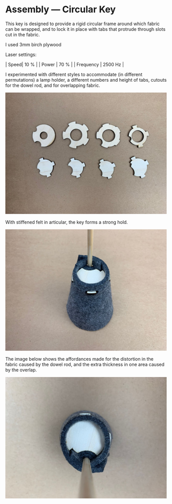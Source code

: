 # Assembly — Circular Key

This key is designed to provide a rigid circular frame around which fabric can be wrapped, and to lock it in place with tabs that protrude through slots cut in the fabric.

I used 3mm birch plywood

Laser settings: 

|    Speed| 10 %     |
|    Power | 70 %     |
| Frequency | 2500 Hz |

I experimented with different styles to accommodate (in different permutations) a lamp holder, a different numbers and height of tabs, cutouts for the dowel rod, and for overlapping fabric. 

![](IMG_2634.jpg)

With stiffened felt in articular, the key forms a strong hold. 

![](IMG_2633.jpg)

The image below shows the affordances made for the distortion in the fabric caused by the dowel rod, and the extra thickness in one area caused by the overlap.

![](IMG_2631.jpg)




